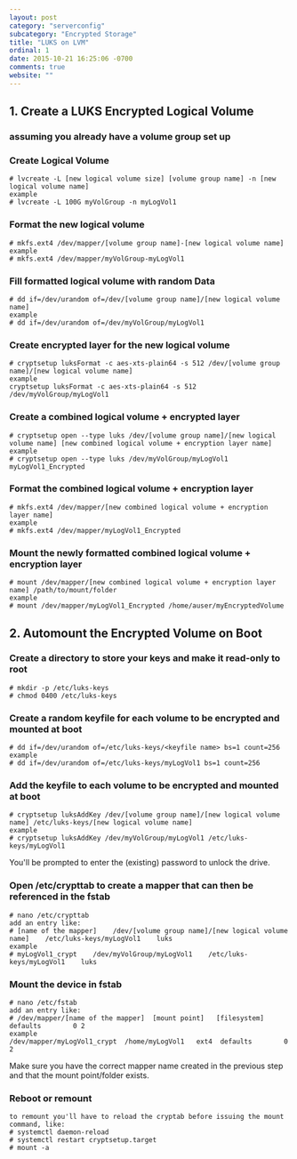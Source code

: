 ```yaml
---
layout: post
category: "serverconfig"
subcategory: "Encrypted Storage"
title: "LUKS on LVM"
ordinal: 1
date: 2015-10-21 16:25:06 -0700
comments: true
website: ""
---
```

<!--break-->

## 1. Create a LUKS Encrypted Logical Volume

### assuming you already have a volume group set up

### Create Logical Volume
    # lvcreate -L [new logical volume size] [volume group name] -n [new logical volume name]
    example
    # lvcreate -L 100G myVolGroup -n myLogVol1

### Format the new logical volume
    # mkfs.ext4 /dev/mapper/[volume group name]-[new logical volume name]
    example
    # mkfs.ext4 /dev/mapper/myVolGroup-myLogVol1

### Fill formatted logical volume with random Data
    # dd if=/dev/urandom of=/dev/[volume group name]/[new logical volume name]
    example
    # dd if=/dev/urandom of=/dev/myVolGroup/myLogVol1

### Create encrypted layer for the new logical volume
    # cryptsetup luksFormat -c aes-xts-plain64 -s 512 /dev/[volume group name]/[new logical volume name]
    example
    cryptsetup luksFormat -c aes-xts-plain64 -s 512 /dev/myVolGroup/myLogVol1

### Create a combined logical volume + encrypted layer
    # cryptsetup open --type luks /dev/[volume group name]/[new logical volume name] [new combined logical volume + encryption layer name]
    example
    # cryptsetup open --type luks /dev/myVolGroup/myLogVol1 myLogVol1_Encrypted

### Format the combined logical volume + encryption layer
    # mkfs.ext4 /dev/mapper/[new combined logical volume + encryption layer name]
    example
    # mkfs.ext4 /dev/mapper/myLogVol1_Encrypted

### Mount the newly formatted combined logical volume + encryption layer
    # mount /dev/mapper/[new combined logical volume + encryption layer name] /path/to/mount/folder
    example
    # mount /dev/mapper/myLogVol1_Encrypted /home/auser/myEncryptedVolume

## 2. Automount the Encrypted Volume on Boot
### Create a directory to store your keys and make it read-only to root
    # mkdir -p /etc/luks-keys
    # chmod 0400 /etc/luks-keys

### Create a random keyfile for each volume to be encrypted and mounted at boot
    # dd if=/dev/urandom of=/etc/luks-keys/<keyfile name> bs=1 count=256
    example
    # dd if=/dev/urandom of=/etc/luks-keys/myLogVol1 bs=1 count=256

### Add the keyfile to each volume to be encrypted and mounted at boot
    # cryptsetup luksAddKey /dev/[volume group name]/[new logical volume name] /etc/luks-keys/[new logical volume name]
    example
    # cryptsetup luksAddKey /dev/myVolGroup/myLogVol1 /etc/luks-keys/myLogVol1

You'll be prompted to enter the (existing) password to unlock the drive.

### Open /etc/crypttab to create a mapper that can then be referenced in the fstab
    # nano /etc/crypttab
    add an entry like:
    # [name of the mapper]    /dev/[volume group name]/[new logical volume name]    /etc/luks-keys/myLogVol1    luks
    example
    # myLogVol1_crypt    /dev/myVolGroup/myLogVol1    /etc/luks-keys/myLogVol1    luks

### Mount the device in fstab
    # nano /etc/fstab
    add an entry like:
    # /dev/mapper/[name of the mapper]  [mount point]   [filesystem]  defaults        0 2
    example
    /dev/mapper/myLogVol1_crypt  /home/myLogVol1   ext4  defaults        0 2
Make sure you have the correct mapper name created in the previous step and that the mount point/folder exists.

### Reboot or remount
    to remount you'll have to reload the cryptab before issuing the mount command, like:
    # systemctl daemon-reload
    # systemctl restart cryptsetup.target
    # mount -a
